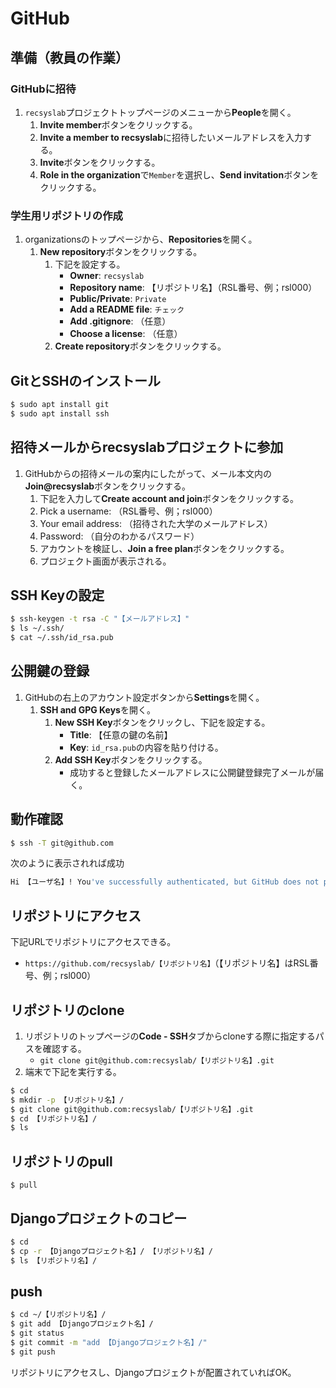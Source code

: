 # GitHub

## 準備（教員の作業）

### GitHubに招待
1. `recsyslab`プロジェクトトップページのメニューから**People**を開く。
   1. **Invite member**ボタンをクリックする。
   2. **Invite a member to recsyslab**に招待したいメールアドレスを入力する。
   3. **Invite**ボタンをクリックする。
   4. **Role in the organization**で`Member`を選択し、**Send invitation**ボタンをクリックする。

### 学生用リポジトリの作成
1. organizationsのトップページから、**Repositories**を開く。
   1. **New repository**ボタンをクリックする。
      1. 下記を設定する。
         - **Owner**: `recsyslab`
         - **Repository name**: 【リポジトリ名】（RSL番号、例；rsl000）
         - **Public/Private**: `Private`
         - **Add a README file**: `チェック`
         - **Add .gitignore**: （任意）
         - **Choose a license**: （任意）
      2. **Create repository**ボタンをクリックする。

## GitとSSHのインストール
```bash
$ sudo apt install git
$ sudo apt install ssh
```

## 招待メールからrecsyslabプロジェクトに参加
1. GitHubからの招待メールの案内にしたがって、メール本文内の**Join@recsyslab**ボタンをクリックする。
   1. 下記を入力して**Create account and join**ボタンをクリックする。
   2. Pick a username: （RSL番号、例；rsl000）
   3. Your email address: （招待された大学のメールアドレス）
   4. Password: （自分のわかるパスワード）
   5. アカウントを検証し、**Join a free plan**ボタンをクリックする。
   6. プロジェクト画面が表示される。

## SSH Keyの設定
```bash
$ ssh-keygen -t rsa -C "【メールアドレス】"
$ ls ~/.ssh/
$ cat ~/.ssh/id_rsa.pub
```

## 公開鍵の登録
1. GitHubの右上のアカウント設定ボタンから**Settings**を開く。
   1. **SSH and GPG Keys**を開く。
      1. **New SSH Key**ボタンをクリックし、下記を設定する。
         - **Title**: 【任意の鍵の名前】
         - **Key**: `id_rsa.pub`の内容を貼り付ける。
      2. **Add SSH Key**ボタンをクリックする。
         - 成功すると登録したメールアドレスに公開鍵登録完了メールが届く。

## 動作確認
```bash
$ ssh -T git@github.com
```

次のように表示されれば成功
```bash
Hi 【ユーザ名】! You've successfully authenticated, but GitHub does not provide shell access.
```




## リポジトリにアクセス
下記URLでリポジトリにアクセスできる。
- `https://github.com/recsyslab/【リポジトリ名】`（【リポジトリ名】はRSL番号、例；rsl000）

## リポジトリのclone
1. リポジトリのトップページの**Code - SSH**タブからcloneする際に指定するパスを確認する。
   - `git clone git@github.com:recsyslab/【リポジトリ名】.git`
3. 端末で下記を実行する。
```bash
$ cd
$ mkdir -p 【リポジトリ名】/
$ git clone git@github.com:recsyslab/【リポジトリ名】.git
$ cd 【リポジトリ名】/
$ ls
```

## リポジトリのpull
```bahs
$ pull
```

## Djangoプロジェクトのコピー
```bash
$ cd
$ cp -r 【Djangoプロジェクト名】/ 【リポジトリ名】/
$ ls 【リポジトリ名】/
```

## push
```bash
$ cd ~/【リポジトリ名】/
$ git add 【Djangoプロジェクト名】/
$ git status
$ git commit -m "add 【Djangoプロジェクト名】/"
$ git push
```

リポジトリにアクセスし、Djangoプロジェクトが配置されていればOK。



